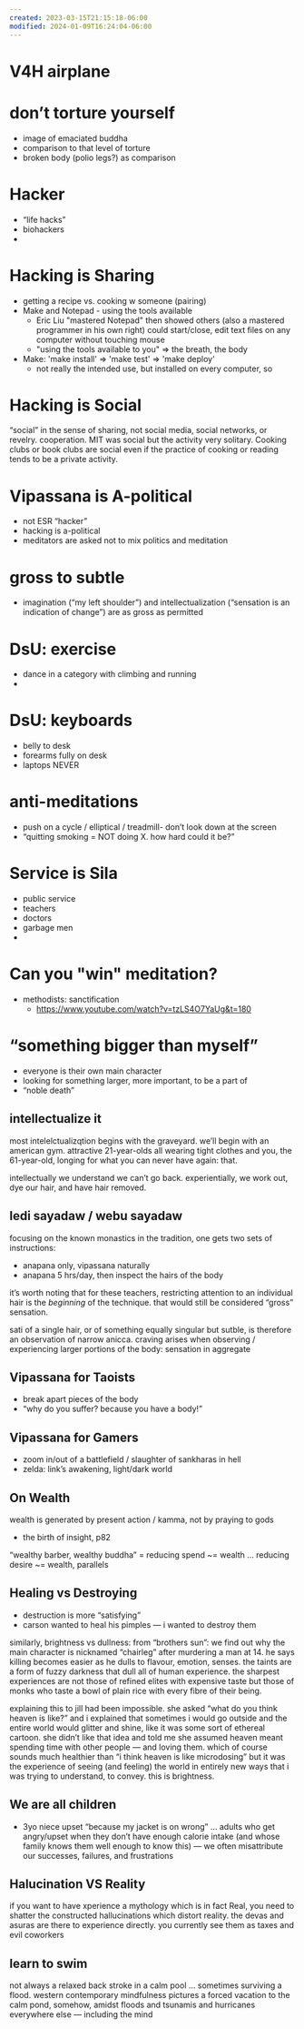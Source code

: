 ```yaml
---
created: 2023-03-15T21:15:18-06:00
modified: 2024-01-09T16:24:04-06:00
---
```


# V4H airplane

# don’t torture yourself

- image of emaciated buddha
- comparison to that level of torture
- broken body (polio legs?) as comparison

# Hacker

- “life hacks”
- biohackers
-

# Hacking is Sharing

- getting a recipe vs. cooking w someone (pairing)
- Make and Notepad - using the tools available
    - Eric Liu "mastered Notepad" then showed others
      (also a mastered programmer in his own right)
      could start/close, edit text files on any computer without touching mouse
    - "using the tools available to you" => the breath, the body
- Make: 'make install' => 'make test' => 'make deploy'
    - not really the intended use, but installed on every computer, so

# Hacking is Social

“social” in the sense of sharing, not social media, social networks, or revelry. cooperation. MIT was social but the activity very solitary. Cooking clubs or book clubs are social even if the practice of cooking or reading tends to be a private activity.

# Vipassana is A-political

- not ESR “hacker”
- hacking is a-political
- meditators are asked not to mix politics and meditation

# gross to subtle

- imagination (“my left shoulder”) and intellectualization (“sensation is an indication of change”) are as gross as permitted

# DsU: exercise

- dance in a category with climbing and running
-

# DsU: keyboards

- belly to desk
- forearms fully on desk
- laptops NEVER

# anti-meditations

- push on a cycle / elliptical / treadmill- don’t look down at the screen
- “quitting smoking = NOT doing X. how hard could it be?”

# Service is Sila

- public service
- teachers
- doctors
- garbage men
-

# Can you "win" meditation?

- methodists: sanctification
    - https://www.youtube.com/watch?v=tzLS4O7YaUg&t=180

# “something bigger than myself”

- everyone is their own main character
- looking for something larger, more important, to be a part of
- “noble death”

## intellectualize it

most intelelctualizqtion begins with the graveyard. we’ll begin with an american gym. attractive 21-year-olds all wearing tight clothes and you, the 61-year-old, longing for what you can never have again: that.

intellectually we understand we can’t go back. experientially, we work out, dye our hair, and have hair removed.

## ledi sayadaw / webu sayadaw

focusing on the known monastics in the tradition, one gets two sets of instructions:

- anapana only, vipassana naturally
- anapana 5 hrs/day, then inspect the hairs of the body

it’s worth noting that for these teachers, restricting attention to an individual hair is the _beginning_ of the technique. that would still be considered “gross” sensation.

sati of a single hair, or of something equally singular but sutble, is therefore an observation of narrow anicca. craving arises when observing / experiencing larger portions of the body: sensation in aggregate

## Vipassana for Taoists

- break apart pieces of the body
- “why do you suffer? because you have a body!”

## Vipassana for Gamers

- zoom in/out of a battlefield / slaughter of sankharas in hell
- zelda: link’s awakening, light/dark world

## On Wealth

wealth is generated by present action / kamma, not by praying to gods

- the birth of insight, p82

“wealthy barber, wealthy buddha” = reducing spend ~= wealth … reducing desire ~= wealth, parallels 

## Healing vs Destroying

- destruction is more “satisfying”
- carson wanted to heal his pimples — i wanted to destroy them

similarly, brightness vs dullness: from “brothers sun”: we find out why the main character is nicknamed “chairleg” after murdering a man at 14. he says killing becomes easier as he dulls to flavour, emotion, senses. the taints are a form of fuzzy darkness that dull all of human experience. the sharpest experiences are not those of refined elites with expensive taste but those of monks who taste a bowl of plain rice with every fibre of their being. 

explaining this to jill had been impossible. she asked “what do you think heaven is like?” and i explained that sometimes i would go outside and the entire world would glitter and shine, like it was some sort of ethereal cartoon. she didn’t like that idea and told me she assumed heaven meant spending time with other people — and loving them. which of course sounds much healthier than “i think heaven is like microdosing” but it was the experience of seeing (and feeling) the world in entirely new ways that i was trying to understand, to convey. this is brightness. 

## We are all children 

- 3yo niece upset “because my jacket is on wrong” … adults who get angry/upset when they don’t have enough calorie intake (and whose family knows them well enough to know this) — we often misattribute our successes, failures, and frustrations

## Halucination VS Reality

if you want to have xperience a mythology which is in fact Real, you need to shatter the constructed hallucinations which distort reality. the devas and asuras are there to experience directly. you currently see them as taxes and evil coworkers

## learn to swim 

not always a relaxed back stroke in a calm pool … sometimes surviving a flood. western contemporary mindfulness pictures a forced vacation to the calm pond, somehow, amidst floods and tsunamis and hurricanes everywhere else — including the mind
